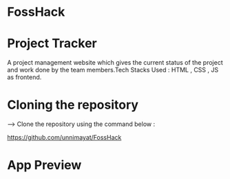 # FossHack

#  Project Tracker
 A project management website which gives the current status of the project and work done by the team
members.Tech Stacks Used : HTML , CSS , JS as frontend.

# Cloning the repository
--> Clone the repository using the command below :

https://github.com/unnimayat/FossHack

# App Preview


